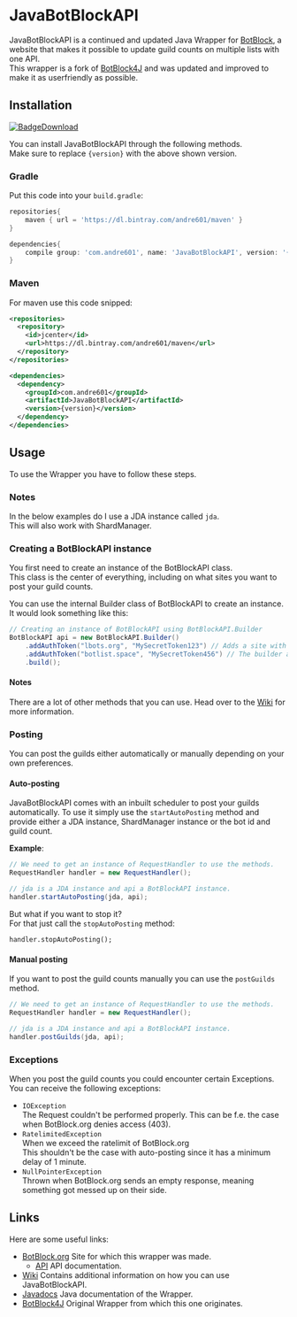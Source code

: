 [BotBlock]: https://botblock.org
[API]: https://botblock.org/api/docs

[BotBlock4J]: https://github.com/Nathan-webb/BotBlock4J

[Wiki]: https://github.com/Andre601/JavaBotBlockAPI/wiki
[Javadocs]: https://Andre601.github.io/jbba-doc

[BadgeDownload]: https://api.bintray.com/packages/andre601/maven/JavaBotBlockAPI/images/download.svg
[Download]: https://bintray.com/andre601/maven/JavaBotBlockAPI/_latestVersion

# JavaBotBlockAPI
JavaBotBlockAPI is a continued and updated Java Wrapper for [BotBlock], a website that makes it possible to update guild counts on multiple lists with one API.  
This wrapper is a fork of [BotBlock4J] and was updated and improved to make it as userfriendly as possible.

## Installation
[![BadgeDownload]][Download]

You can install JavaBotBlockAPI through the following methods.  
Make sure to replace `{version}` with the above shown version.

### Gradle
Put this code into your `build.gradle`:  
```gradle
repositories{
    maven { url = 'https://dl.bintray.com/andre601/maven' }
}

dependencies{
    compile group: 'com.andre601', name: 'JavaBotBlockAPI', version: '{version}'
}
```

### Maven
For maven use this code snipped:  
```xml
<repositories>
  <repository>
    <id>jcenter</id>
    <url>https://dl.bintray.com/andre601/maven</url>
  </repository>
</repositories>

<dependencies>
  <dependency>
    <groupId>com.andre601</groupId>
    <artifactId>JavaBotBlockAPI</artifactId>
    <version>{version}</version>
  </dependency>
</dependencies>
```

## Usage
To use the Wrapper you have to follow these steps.

### Notes
In the below examples do I use a JDA instance called `jda`.  
This will also work with ShardManager.

### Creating a BotBlockAPI instance
You first need to create an instance of the BotBlockAPI class.  
This class is the center of everything, including on what sites you want to post your guild counts.

You can use the internal Builder class of BotBlockAPI to create an instance. It would look something like this:  
```java
// Creating an instance of BotBlockAPI using BotBlockAPI.Builder
BotBlockAPI api = new BotBlockAPI.Builder()
    .addAuthToken("lbots.org", "MySecretToken123") // Adds a site with the corresponding API token.
    .addAuthToken("botlist.space", "MySecretToken456") // The builder allows chaining of the methods.
    .build();
```

#### Notes
There are a lot of other methods that you can use. Head over to the [Wiki] for more information.

### Posting
You can post the guilds either automatically or manually depending on your own preferences.

#### Auto-posting
JavaBotBlockAPI comes with an inbuilt scheduler to post your guilds automatically.
To use it simply use the `startAutoPosting` method and provide either a JDA instance, ShardManager instance or the bot id and guild count.

**Example**:  
```java
// We need to get an instance of RequestHandler to use the methods.
RequestHandler handler = new RequestHandler();

// jda is a JDA instance and api a BotBlockAPI instance.
handler.startAutoPosting(jda, api);
```

But what if you want to stop it?  
For that just call the `stopAutoPosting` method:  
```
handler.stopAutoPosting();
```

#### Manual posting
If you want to post the guild counts manually you can use the `postGuilds` method.  
```java
// We need to get an instance of RequestHandler to use the methods.
RequestHandler handler = new RequestHandler();

// jda is a JDA instance and api a BotBlockAPI instance.
handler.postGuilds(jda, api);
```

### Exceptions
When you post the guild counts you could encounter certain Exceptions.  
You can receive the following exceptions:
- `IOException`  
The Request couldn't be performed properly. This can be f.e. the case when BotBlock.org denies access (403).
- `RatelimitedException`  
When we exceed the ratelimit of BotBlock.org  
This shouldn't be the case with auto-posting since it has a minimum delay of 1 minute.
- `NullPointerException`  
Thrown when BotBlock.org sends an empty response, meaning something got messed up on their side.

## Links
Here are some useful links:
- [BotBlock.org][BotBlock] Site for which this wrapper was made.
  - [API] API documentation.
- [Wiki] Contains additional information on how you can use JavaBotBlockAPI.
- [Javadocs] Java documentation of the Wrapper.
- [BotBlock4J] Original Wrapper from which this one originates.
